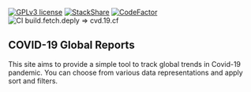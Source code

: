 [![GPLv3 license](https://img.shields.io/badge/License-GPLv3-blue.svg)](http://perso.crans.org/besson/LICENSE.html)
[![StackShare](http://img.shields.io/badge/tech-stack-0690fa.svg?style=flat)](https://stackshare.io/svirins/cvd19)
[![CodeFactor](https://www.codefactor.io/repository/github/svirins/cvd19.cf/badge)](https://www.codefactor.io/repository/github/svirins/cvd19.cf)
![CI build.fetch.deply => cvd.19.cf](https://github.com/svirins/cvd19.cf/workflows/CI%20build.fetch.deply%20=%3E%20cvd.19.cf/badge.svg)
## COVID-19 Global Reports

This site aims to provide a simple tool to track global trends in
Covid-19 pandemic. You can choose from various data representations and
apply sort and filters.
